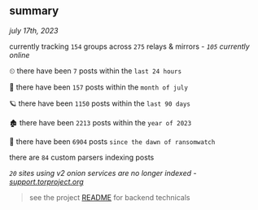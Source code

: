 
## summary
_july 17th, 2023_

currently tracking `154` groups across `275` relays & mirrors - _`105` currently online_

⏲ there have been `7` posts within the `last 24 hours`

🦈 there have been `157` posts within the `month of july`

🪐 there have been `1150` posts within the `last 90 days`

🏚 there have been `2213` posts within the `year of 2023`

🦕 there have been `6904` posts `since the dawn of ransomwatch`

there are `84` custom parsers indexing posts

_`20` sites using v2 onion services are no longer indexed - [support.torproject.org](https://support.torproject.org/onionservices/v2-deprecation/)_

> see the project [README](https://github.com/joshhighet/ransomwatch#ransomwatch--) for backend technicals
